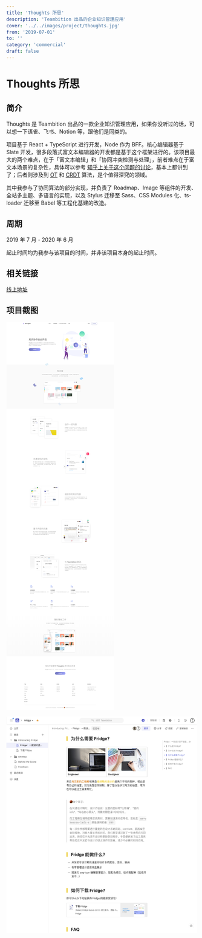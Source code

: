 ```yaml
---
title: 'Thoughts 所思'
description: 'Teambition 出品的企业知识管理应用'
cover: '../../images/project/thoughts.jpg'
from: '2019-07-01'
to: ''
category: 'commercial'
draft: false
---
```



# Thoughts 所思

## 简介

Thoughts 是 Teambition 出品的一款企业知识管理应用，如果你没听过的话，可以想一下语雀、飞书、Notion 等，跟他们是同类的。

项目基于 React + TypeScript 进行开发，Node 作为 BFF。核心编辑器基于 Slate 开发，很多段落式富文本编辑器的开发都是基于这个框架进行的。该项目最大的两个难点，在于「富文本编辑」和「协同冲突检测与处理」，前者难点在于富文本场景的复杂性，具体可以参考 [知乎上关于这个问题的讨论](https://www.zhihu.com/question/38699645)，基本上都讲到了；后者则涉及到 [OT](https://en.wikipedia.org/wiki/Operational_transformation) 和 [CRDT](https://en.wikipedia.org/wiki/Conflict-free_replicated_data_type) 算法，是个值得深究的领域。

其中我参与了协同算法的部分实现，并负责了 Roadmap、Image 等组件的开发、全站多主题、多语言的实现，以及 Stylus 迁移至 Sass、CSS Modules 化、ts-loader 迁移至 Babel 等工程化基建的改造。

## 周期

2019 年 7 月 - 2020 年 6 月

起止时间均为我参与该项目的时间，并非该项目本身的起止时间。

## 相关链接

[线上地址](https://suosi.teambition.net)

## 项目截图

![官网介绍](../../images/project/thoughts/thoughts.png)

![截图](../../images/project/thoughts/screenshot.png)
